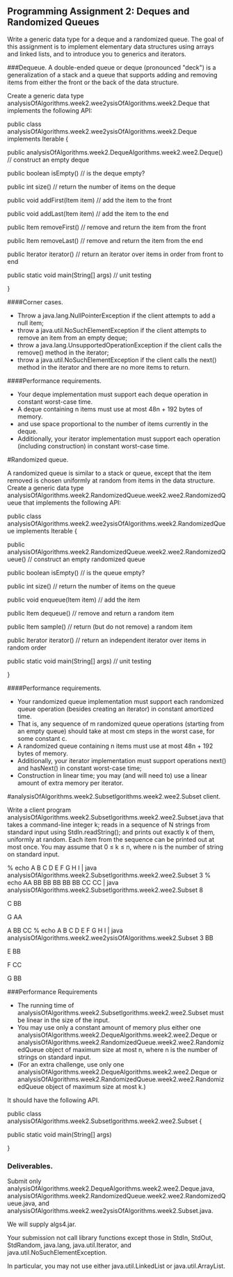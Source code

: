 Programming Assignment 2: Deques and Randomized Queues
------------------------------------------------------

Write a generic data type for a deque and a randomized queue. The goal of this assignment is to implement elementary 
data structures using arrays and linked lists, and to introduce you to generics and iterators.

###Dequeue. 
A double-ended queue or deque (pronounced "deck") is a generalization of a stack and a queue that supports adding and 
removing items from either the front or the back of the data structure. 

Create a generic data type analysisOfAlgorithms.week2.wee2ysisOfAlgorithms.week2.Deque that implements the following API:

public class analysisOfAlgorithms.week2.wee2ysisOfAlgorithms.week2.Deque<Item> implements Iterable<Item> {

   public analysisOfAlgorithms.week2.DequeAlgorithms.week2.wee2.Deque()                           // construct an empty deque
   
   public boolean isEmpty()                 // is the deque empty?
   
   public int size()                        // return the number of items on the deque
   
   public void addFirst(Item item)          // add the item to the front
   
   public void addLast(Item item)           // add the item to the end
   
   public Item removeFirst()                // remove and return the item from the front
   
   public Item removeLast()                 // remove and return the item from the end
   
   public Iterator<Item> iterator()         // return an iterator over items in order from front to end
   
   public static void main(String[] args)   // unit testing
   
}

####Corner cases. 

* Throw a java.lang.NullPointerException if the client attempts to add a null item; 
* throw a java.util.NoSuchElementException if the client attempts to remove an item from an empty deque; 
* throw a java.lang.UnsupportedOperationException if the client calls the remove() method in the iterator; 
* throw a java.util.NoSuchElementException if the client calls the next() method in the iterator and there are no more 
  items to return.

####Performance requirements.   

* Your deque implementation must support each deque operation in constant worst-case time. 
* A deque containing n items must use at most 48n + 192 bytes of memory. 
* and use space proportional to the number of items currently in the deque. 
* Additionally, your iterator implementation must support each operation (including construction) in constant worst-case
  time.

#Randomized queue. 

A randomized queue is similar to a stack or queue, except that the item removed is chosen uniformly at random from items 
in the data structure. Create a generic data type analysisOfAlgorithms.week2.RandomizedQueue.week2.wee2.RandomizedQueue that implements the following API:

public class analysisOfAlgorithms.week2.wee2ysisOfAlgorithms.week2.RandomizedQueue<Item> implements Iterable<Item> {

   public analysisOfAlgorithms.week2.RandomizedQueue.week2.wee2.RandomizedQueue()                 // construct an empty randomized queue

   public boolean isEmpty()                 // is the queue empty?

   public int size()                        // return the number of items on the queue

   public void enqueue(Item item)           // add the item

   public Item dequeue()                    // remove and return a random item

   public Item sample()                     // return (but do not remove) a random item

   public Iterator<Item> iterator()         // return an independent iterator over items in random order

   public static void main(String[] args)   // unit testing

}

####Performance requirements. 


* Your randomized queue implementation must support each randomized queue operation (besides creating an iterator) in 
  constant amortized time. 
* That is, any sequence of m randomized queue operations (starting from an empty queue) should take at most cm steps in 
  the worst case, for some constant c. 
* A randomized queue containing n items must use at most 48n + 192 bytes of memory. 
* Additionally, your iterator implementation must support operations next() and hasNext() in constant worst-case time; 
* Construction in linear time; you may (and will need to) use a linear amount of extra memory per iterator.

#analysisOfAlgorithms.week2.Subsetlgorithms.week2.wee2.Subset client. 

Write a client program analysisOfAlgorithms.week2.Subsetlgorithms.week2.wee2.Subset.java that takes a command-line integer k; reads in a sequence of N strings from standard 
input using StdIn.readString(); and prints out exactly k of them, uniformly at random. Each item from the sequence can 
be printed out at most once. You may assume that 0 ≤ k ≤ n, where n is the number of string on standard input.

% echo A B C D E F G H I | java analysisOfAlgorithms.week2.Subsetlgorithms.week2.wee2.Subset 3       % echo AA BB BB BB BB BB CC CC | java analysisOfAlgorithms.week2.Subsetlgorithms.week2.wee2.Subset 8

C                                              BB

G                                              AA

A                                              BB
                                               CC
% echo A B C D E F G H I | java analysisOfAlgorithms.week2.wee2ysisOfAlgorithms.week2.Subset 3       BB

E                                              BB

F                                              CC

G                                              BB

###Performance Requirements
* The running time of analysisOfAlgorithms.week2.Subsetlgorithms.week2.wee2.Subset must be linear in the size of the input. 
* You may use only a constant amount of memory plus either one analysisOfAlgorithms.week2.DequeAlgorithms.week2.wee2.Deque or analysisOfAlgorithms.week2.RandomizedQueue.week2.wee2.RandomizedQueue object of maximum size at most 
  n, where n is the number of strings on standard input. 
* (For an extra challenge, use only one analysisOfAlgorithms.week2.DequeAlgorithms.week2.wee2.Deque or analysisOfAlgorithms.week2.RandomizedQueue.week2.wee2.RandomizedQueue object of maximum size at most k.) 

It should have the following API.

public class analysisOfAlgorithms.week2.Subsetlgorithms.week2.wee2.Subset {

   public static void main(String[] args)

}

### Deliverables. 

Submit only analysisOfAlgorithms.week2.DequeAlgorithms.week2.wee2.Deque.java, analysisOfAlgorithms.week2.RandomizedQueue.week2.wee2.RandomizedQueue.java, and analysisOfAlgorithms.week2.wee2ysisOfAlgorithms.week2.Subset.java. 

We will supply algs4.jar. 

Your submission not call library functions except those in StdIn, StdOut, StdRandom, java.lang, java.util.Iterator, and 
java.util.NoSuchElementException. 

In particular, you may not use either java.util.LinkedList or java.util.ArrayList.